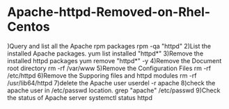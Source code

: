 # Apache-httpd-Removed-on-Rhel-Centos


)Query and list all the Apache rpm packages
rpm -qa "httpd"
2)List the installed Apache packages.
yum list installed "httpd*"
3)Remove the installed httpd packages
yum remove "httpd*" -y
4)Remove the Document root directory
rm -rf /var/www
5)Remove the Configuration Files
rm -rf /etc/httpd
6)Remove the Supporing files and httpd modules
rm -rf /usr/lib64/httpd
7)delete the Apache user
userdel -r apache
8)check the apache user in /etc/passwd location.
grep "apache" /etc/passwd
9)Check the status of Apache server
systemctl status httpd
